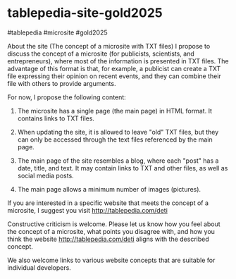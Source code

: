 # tablepedia-site-gold2025

#tablepedia #microsite #gold2025

About the site (The concept of a microsite with TXT files)
 I propose to discuss the concept of a microsite (for publicists, scientists, and entrepreneurs), where most of the information is presented in TXT files. The advantage of this format is that, for example, a publicist can create a TXT file expressing their opinion on recent events, and they can combine their file with others to provide arguments.

 For now, I propose the following content:

1. The microsite has a single page (the main page) in HTML format. It contains links to TXT files.

2. When updating the site, it is allowed to leave "old" TXT files, but they can only be accessed through the text files referenced by the main page.

3. The main page of the site resembles a blog, where each "post" has a date, title, and text. It may contain links to TXT and other files, as well as social media posts. 

4. The main page allows a minimum number of images (pictures).

 If you are interested in a specific website that meets the concept of a microsite, I suggest you visit http://tablepedia.com/deti

Constructive criticism is welcome. Please let us know how you feel about the concept of a microsite, what points you disagree with, and how you think the website http://tablepedia.com/deti aligns with the described concept. 

 We also welcome links to various website concepts that are suitable for individual developers.
